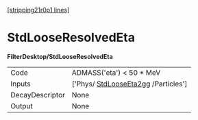 [[stripping21r0p1 lines]](./stripping21r0p1-index)

# StdLooseResolvedEta

**FilterDesktop/StdLooseResolvedEta**

|                 |                                                                           |
|-----------------|---------------------------------------------------------------------------|
| Code            | ADMASS('eta') \< 50 \* MeV                                                |
| Inputs          | ['Phys/ [StdLooseEta2gg](./stripping21r0p1-stdlooseeta2gg) /Particles'] |
| DecayDescriptor | None                                                                      |
| Output          | None                                                                      |
